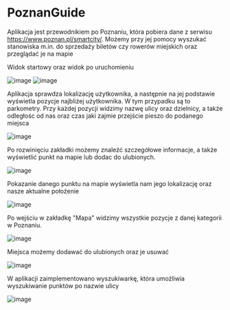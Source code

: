 # PoznanGuide
Aplikacja jest przewodnikiem po Poznaniu, która pobiera dane z serwisu https://www.poznan.pl/smartcity/. Możemy przy jej pomocy wyszukać stanowiska m.in. do sprzedaży biletów czy rowerów miejskich oraz przeglądać je na mapie

Widok startowy oraz widok po uruchomieniu

![image](https://user-images.githubusercontent.com/114807157/209699396-c32de2de-27e4-46a7-8f9a-42d12feed157.png)
![image](https://user-images.githubusercontent.com/114807157/209699411-55b2ea1c-f531-4f93-9485-564a3b981baf.png)

Aplikacja sprawdza lokalizację użytkownika, a następnie na jej podstawie wyświetla pozycje najbliżej użytkownika. W tym przypadku są to parkometry.
Przy każdej pozycji widzimy nazwę ulicy oraz dzielnicy, a także odległośc od nas oraz czas jaki zajmie przejście pieszo do podanego miejsca

![image](https://user-images.githubusercontent.com/114807157/209699529-88ade83a-14b9-4325-a434-1903669642a9.png)

Po rozwinięciu zakładki możemy znaleźć szczegółowe informacje, a także wyświetlić punkt na mapie lub dodac do ulubionych.

![image](https://user-images.githubusercontent.com/114807157/209699650-f0c3f7b7-3877-4149-8cc1-43b5ada1617f.png)

Pokazanie danego punktu na mapie wyświetla nam jego lokalizację oraz nasze aktualne położenie

![image](https://user-images.githubusercontent.com/114807157/209699745-d13184cb-72fe-482c-bc71-00965b49723d.png)

Po wejściu w zakładkę "Mapa" widzimy wszystkie pozycje z danej kategorii w Poznaniu.

![image](https://user-images.githubusercontent.com/114807157/209699827-9ed28679-a0cb-4d6b-acb4-5c467d628997.png)

Miejsca możemy dodawać do ulubionych oraz je usuwać

![image](https://user-images.githubusercontent.com/114807157/209700260-dc8219c2-70ca-4f17-b908-6c77be2ec556.png)

W aplikacji zaimplementowano wyszukiwarkę, która umożliwia wyszukiwanie punktów po nazwie ulicy

![image](https://user-images.githubusercontent.com/114807157/209699947-72c20a9b-657a-4582-9b55-1a9a68d88b20.png)

